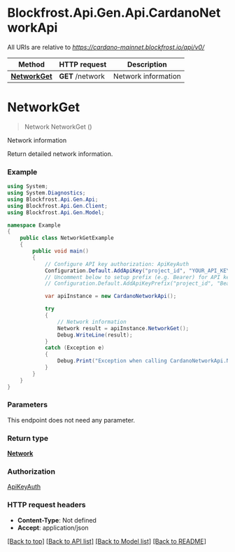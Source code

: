 # Blockfrost.Api.Gen.Api.CardanoNetworkApi

All URIs are relative to *https://cardano-mainnet.blockfrost.io/api/v0/*

Method | HTTP request | Description
------------- | ------------- | -------------
[**NetworkGet**](CardanoNetworkApi.md#networkget) | **GET** /network | Network information

<a name="networkget"></a>
# **NetworkGet**
> Network NetworkGet ()

Network information

Return detailed network information.

### Example
```csharp
using System;
using System.Diagnostics;
using Blockfrost.Api.Gen.Api;
using Blockfrost.Api.Gen.Client;
using Blockfrost.Api.Gen.Model;

namespace Example
{
    public class NetworkGetExample
    {
        public void main()
        {
            // Configure API key authorization: ApiKeyAuth
            Configuration.Default.AddApiKey("project_id", "YOUR_API_KEY");
            // Uncomment below to setup prefix (e.g. Bearer) for API key, if needed
            // Configuration.Default.AddApiKeyPrefix("project_id", "Bearer");

            var apiInstance = new CardanoNetworkApi();

            try
            {
                // Network information
                Network result = apiInstance.NetworkGet();
                Debug.WriteLine(result);
            }
            catch (Exception e)
            {
                Debug.Print("Exception when calling CardanoNetworkApi.NetworkGet: " + e.Message );
            }
        }
    }
}
```

### Parameters
This endpoint does not need any parameter.

### Return type

[**Network**](Network.md)

### Authorization

[ApiKeyAuth](../README.md#ApiKeyAuth)

### HTTP request headers

 - **Content-Type**: Not defined
 - **Accept**: application/json

[[Back to top]](#) [[Back to API list]](../README.md#documentation-for-api-endpoints) [[Back to Model list]](../README.md#documentation-for-models) [[Back to README]](../README.md)
